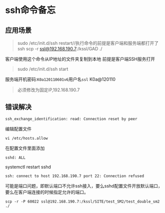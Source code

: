 # ssh命令备忘
## 应用场景
> sudo /etc/init.d/ssh restart//执行命令的前提是客户端和服务端都打开了ssh
> scp -r ssl@192.168.190.7:/kssl/GAD ./

客户端使用这个命令从IP地址的文件夹复制到本地
前提是客户端SSH服务打开
> sudo /etc/init.d/ssh start

服务端开机密码:`K0a120110601v6`用户名`ssl`
K0a@120110

> 必须修改为固定iP,192.168.190.7

## 错误解决
```
ssh_exchange_identification: read: Connection reset by peer
```
编辑配置文件
```
vi /etc/hosts.allow
```
在配置文件里面添加
```
sshd: ALL
```
systemctl restart sshd
```
ssh: connect to host 192.168.190.7 port 22: Connection refused
```
可能是端口问题，即默认端口不允许ssh接入，要么sshd配置文件开放默认端口，要么在客户端连接的时候指定允许的端口。
```
scp -r -P 60022 ssl@192.168.190.7:/kssl/SITE/test_SM2/test_double_sm2 ./

```